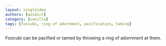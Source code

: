 ```yaml
---
layout: singleidea
authors: [aosdict]
category: [vanilla]
tags: [foocubi, ring of adornment, pacification, taming]
---
```

Foocubi can be pacified or tamed by throwing a ring of adornment at them.
